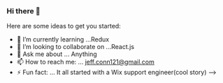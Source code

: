 ### Hi there 👋

Here are some ideas to get you started:

- 🌱 I’m currently learning ...Redux
- 👯 I’m looking to collaborate on ...React.js
- 💬 Ask me about ... Anything
- 📫 How to reach me: ... jeff.conn121@gmail.com
- ⚡ Fun fact: ... It all started with a Wix support engineer(cool story)
-->

